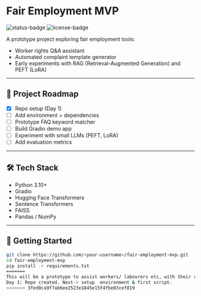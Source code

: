 # Fair Employment MVP

![status-badge](https://img.shields.io/badge/status-in_progress-yellow)
![license-badge](https://img.shields.io/badge/license-MIT-green)

A prototype project exploring fair employment tools:  
- Worker rights Q&A assistant  
- Automated complaint template generator  
- Early experiments with RAG (Retrieval-Augmented Generation) and PEFT (LoRA)

---

## 📌 Project Roadmap
- [x] Repo setup (Day 1)
- [ ] Add environment + dependencies
- [ ] Prototype FAQ keyword matcher
- [ ] Build Gradio demo app
- [ ] Experiment with small LLMs (PEFT, LoRA)
- [ ] Add evaluation metrics

---

## 🛠️ Tech Stack
- Python 3.10+
- Gradio
- Hugging Face Transformers
- Sentence Transformers
- FAISS
- Pandas / NumPy

---

## 🚀 Getting Started
```bash
git clone https://github.com/<your-username>/fair-employment-mvp.git
cd fair-employment-mvp
pip install -r requirements.txt
=======
This will be a prototype to assist workers/ labourers etc, with their rights, Q&A and complaint generation
Day 1: Repo created. Next-> setup  environment & first script.
>>>>>>> 3fed0ca9f7ab6ee2523e1845e15f4fbe03cef819
